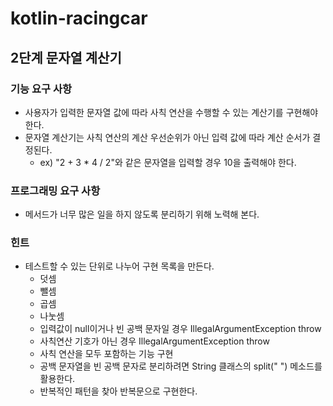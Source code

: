 # kotlin-racingcar

## 2단계 문자열 계산기
### 기능 요구 사항
- 사용자가 입력한 문자열 값에 따라 사칙 연산을 수행할 수 있는 계산기를 구현해야 한다.
- 문자열 계산기는 사칙 연산의 계산 우선순위가 아닌 입력 값에 따라 계산 순서가 결정된다.
  - ex) "2 + 3 * 4 / 2"와 같은 문자열을 입력할 경우 10을 출력해야 한다.
### 프로그래밍 요구 사항
- 메서드가 너무 많은 일을 하지 않도록 분리하기 위해 노력해 본다.
### 힌트
- 테스트할 수 있는 단위로 나누어 구현 목록을 만든다. 
  - 덧셈
  - 뺄셈
  - 곱셈
  - 나눗셈
  - 입력값이 null이거나 빈 공백 문자일 경우 IllegalArgumentException throw
  - 사칙연산 기호가 아닌 경우 IllegalArgumentException throw
  - 사칙 연산을 모두 포함하는 기능 구현
  - 공백 문자열을 빈 공백 문자로 분리하려면 String 클래스의 split(" ") 메소드를 활용한다.
  - 반복적인 패턴을 찾아 반복문으로 구현한다.